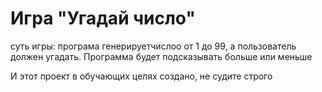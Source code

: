 # Игра "Угадай число"

суть игры: програма генерируетчислоо от 1 до 99, а пользователь должен угадать.
Программа будет подсказывать больше или меньше

И этот проект в обучающих целях создано, не судите строго
